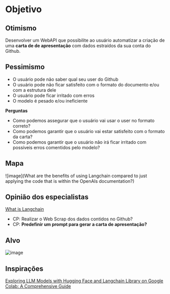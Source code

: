 # Objetivo

## Otimismo
Desenvolver um WebAPI que possibilite ao usuário automatizar a criação de uma **carta de de apresentação** com dados estraídos da sua conta do Github.

## Pessimismo
- O usuário pode não saber qual seu user do Github
- O usuário pode não ficar satisfeito com o formato do documento e/ou com a estrutura dele
- O usuário pode ficar irritado com erros
- O modelo é pesado e/ou ineficiente

**Perguntas**
- Como podemos assegurar que o usuário vai usar o user no formato correto?
- Como podemos garantir que o usuário vai estar satisfeito com o formato da carta?
- Como podemos garantir que o usuário não irá ficar irritado com possíveis erros comentidos pelo modelo?

## Mapa

![image](What are the benefits of using Langchain compared to just applying the code that is within the OpenAIs documentation?)


## Opinião dos especialistas

[What is Langchain](https://www.reddit.com/r/LangChain/comments/12r5y1g/what_are_the_benefits_of_using_langchain_compared/?rdt=46174&onetap_auto=true&one_tap=true)

- CP: Realizar o Web Scrap dos dados contidos no Github?
- CP: **Predefinir um prompt para gerar a carta de apresentação?**

  
## Alvo
![image](https://github.com/user-attachments/assets/5912155b-3710-4387-a904-f09e12e777c1)

## Inspirações
[Exploring LLM Models with Hugging Face and Langchain Library on Google Colab: A Comprehensive Guide](https://medium.com/@givkashi/exploring-llm-models-with-hugging-face-and-langchain-library-on-google-colab-a-comprehensive-guide-4994e7ed5c06)
